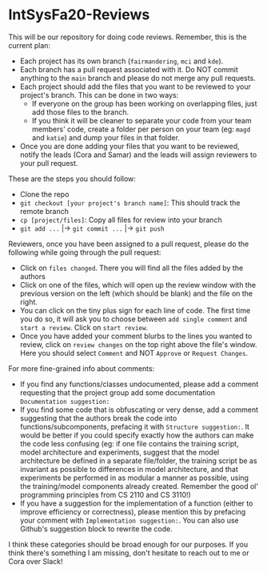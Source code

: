 # IntSysFa20-Reviews

This will be our repository for doing code reviews. Remember, this is the current plan:  

- Each project has its own branch (`fairmandering`, `mci` and `kde`). 
- Each branch has a pull request associated with it. Do NOT commit anything to the `main` branch and please do not merge any pull requests.
- Each project should add the files that you want to be reviewed to your project's branch. This can be done in two ways: 
    - If everyone on the group has been working on overlapping files, just add those files to the branch.
    - If you think it will be cleaner to separate your code from your team members' code, create a folder per person on your team (eg: `magd` and `katie`) and dump your files in that folder.
- Once you are done adding your files that you want to be reviewed, notify the leads (Cora and Samar) and the leads will assign reviewers to your pull request. 

These are the steps you should follow:
- Clone the repo
- `git checkout [your project's branch name]`: This should track the remote branch
- `cp [project/files]`: Copy all files for review into your branch
- `git add ...` |-> `git commit ...` |-> `git push`

Reviewers, once you have been assigned to a pull request, please do the following while going through the pull request:
- Click on `files changed`. There you will find all the files added by the authors
- Click on one of the files, which will open up the review window with the previous version on the left (which should be blank) and the file on the right. 
- You can click on the tiny plus sign for each line of code. The first time you do so, it will ask you to choose between `add single comment` and `start a review`. Click on `start review`.
- Once you have added your comment blurbs to the lines you wanted to review, click on `review changes` on the top right above the file's window. Here you should select `Comment` and NOT `Approve` or `Request Changes`. 

For more fine-grained info about comments:
- If you find any functions/classes undocumented, please add a comment requesting that the project group add some documentation `Documentation suggestion:`
- If you find some code that is obfuscating or very dense, add a comment suggesting that the authors break the code into functions/subcomponents, prefacing it with `Structure suggestion:`. It would be better if you could specify exactly how the authors can make the code less confusing (eg: if one file contains the training script, model architecture and experiments, suggest that the model architecture be defined in a separate file/folder, the training script be as invariant as possible to differences in model architecture, and that experiments be performed in as modular a manner as possible, using the training/model components already created. Remember the good ol' programming principles from CS 2110 and CS 3110!)
- If you have a suggestion for the implementation of a function (either to improve efficiency or correctness), please mention this by prefacing your comment with `Implementation suggestion:`. You can also use Github's suggestion block to rewrite the code.

I think these categories should be broad enough for our purposes. If you think there's something I am missing, don't hesitate to reach out to me or Cora over Slack!
